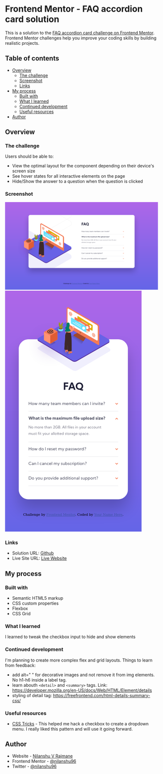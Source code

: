# Frontend Mentor - FAQ accordion card solution

This is a solution to the [FAQ accordion card challenge on Frontend Mentor](https://www.frontendmentor.io/challenges/faq-accordion-card-XlyjD0Oam). Frontend Mentor challenges help you improve your coding skills by building realistic projects. 

## Table of contents

- [Overview](#overview)
  - [The challenge](#the-challenge)
  - [Screenshot](#screenshot)
  - [Links](#links)
- [My process](#my-process)
  - [Built with](#built-with)
  - [What I learned](#what-i-learned)
  - [Continued development](#continued-development)
  - [Useful resources](#useful-resources)
- [Author](#author)

## Overview

### The challenge

Users should be able to:

- View the optimal layout for the component depending on their device's screen size
- See hover states for all interactive elements on the page
- Hide/Show the answer to a question when the question is clicked

### Screenshot

![dekstop](./screenshots/screenshot-desktop.png)
![mobile](./screenshots/screenshot-mobile.png)

### Links

- Solution URL: [Github](https://github.com/nilanshu96/faq-accordion-card)
- Live Site URL: [Live Website](https://nilanshu96.github.io/faq-accordion-card/)

## My process

### Built with

- Semantic HTML5 markup
- CSS custom properties
- Flexbox
- CSS Grid

### What I learned

I learned to tweak the checkbox input to hide and show elements

### Continued development

I'm planning to create more complex flex and grid layouts. Things to learn from feedback:
- add alt=" " for decorative images and not remove it from img elements. No h1-h6 inside a label tag.
- learn abouth `<detail>` and `<summary>` tags. Link: https://developer.mozilla.org/en-US/docs/Web/HTML/Element/details
- styling of detail tag: https://freefrontend.com/html-details-summary-css/

### Useful resources

- [CSS Tricks](https://css-tricks.com/the-checkbox-hack/) - This helped me hack a checkbox to create a dropdown menu. I really liked this pattern and will use it going forward.

## Author

- Website - [Nilanshu V Rajmane](https://github.com/nilanshu96)
- Frontend Mentor - [@nilanshu96](https://www.frontendmentor.io/profile/nilanshu96)
- Twitter - [@nilanshu96](https://www.twitter.com/nilanshu96)
